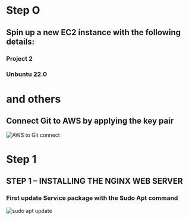 # Step O
## Spin up a new EC2 instance with the following details:
### Project 2
### Unbuntu 22.0
# and others
## Connect Git to AWS by applying the key pair
![AWS to Git connect](https://github.com/koleshky1/fajana.kb.pbl/assets/44333161/da4cfd77-9b1f-4b66-9f65-23c16852bf52)
# Step 1 
## STEP 1 – INSTALLING THE NGINX WEB SERVER
### First update Service package with the Sudo Apt command
![sudo apt update](https://github.com/koleshky1/fajana.kb.pbl/assets/44333161/b93c7a14-8449-4da2-968e-a1c06fac1af2)
